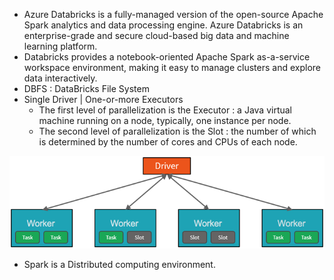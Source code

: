 - Azure Databricks is a fully-managed version of the open-source Apache Spark analytics and data processing engine. Azure Databricks is an enterprise-grade and secure cloud-based big data and machine learning platform.
- Databricks provides a notebook-oriented Apache Spark as-a-service workspace environment, making it easy to manage clusters and explore data interactively.
- DBFS : DataBricks File System
- Single Driver | One-or-more Executors 
  - The first level of parallelization is the Executor : a Java virtual machine running on a node, typically, one instance per node.
  - The second level of parallelization is the Slot : the number of which is determined by the number of cores and CPUs of each node.

![](viz3.png)

- Spark is a Distributed computing environment.
